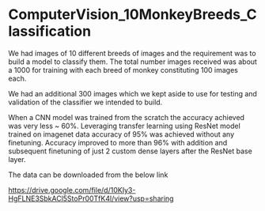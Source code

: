 # ComputerVision_10MonkeyBreeds_Classification

We had images of 10 different breeds of images and the requirement was to build a model to classify them.
The total number images received was about a 1000 for training with each breed of monkey constituting 100 images each.

We had an additional 300 images which we kept aside to use for testing and validation of the classifier we intended to build.

When a CNN model was trained from the scratch the accuracy achieved was very less ~ 60%. Leveraging transfer learning using ResNet model trained on imagenet data accuracy
of 95% was achieved without any finetuning. Accuracy improved to more than 96% with addition and subsequent finetuning of just 2 custom dense layers after the ResNet base layer.

The data can be downloaded from the below link

https://drive.google.com/file/d/10KIy3-HgFLNE3SbkACl5StoPr00TfK4l/view?usp=sharing
